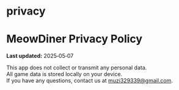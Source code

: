 # privacy
# MeowDiner Privacy Policy

**Last updated:** 2025‑05‑07

This app does not collect or transmit any personal data.  
All game data is stored locally on your device.  
If you have any questions, contact us at muzi329339@gmail.com.
